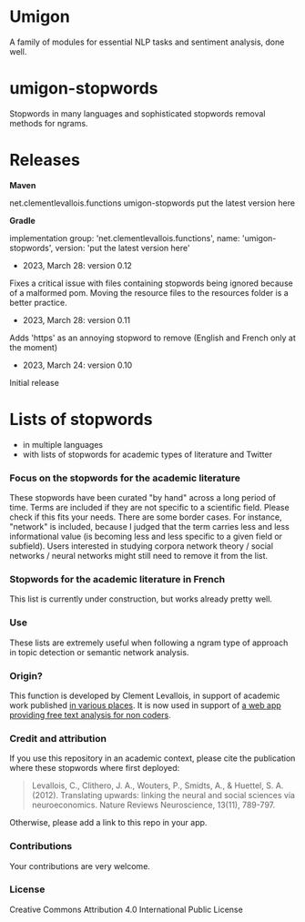 # Umigon
A family of modules for essential NLP tasks and sentiment analysis, done well.

# umigon-stopwords
Stopwords in many languages and sophisticated stopwords removal methods for ngrams.

# Releases
**Maven**

<dependency>
    <groupId>net.clementlevallois.functions</groupId>
    <artifactId>umigon-stopwords</artifactId>
    <version>put the latest version here</version>
</dependency>

**Gradle**

implementation group: 'net.clementlevallois.functions', name: 'umigon-stopwords', version: 'put the latest version here'

* 2023, March 28: version 0.12

Fixes a critical issue with files containing stopwords being ignored because of a malformed pom. Moving the resource files to the resources folder is a better practice.

* 2023, March 28: version 0.11

Adds 'https' as an annoying stopword to remove (English and French only at the moment)

* 2023, March 24: version 0.10

Initial release


# Lists of stopwords
- in multiple languages  
- with lists of stopwords for academic types of literature and Twitter


### Focus on the stopwords for the academic literature
These stopwords have been curated "by hand" across a long period of time. Terms are included if they are not specific to a scientific field. Please check if this fits your needs. There are some border cases. For instance, "network" is included, because I judged that the term carries less and less informational value (is becoming less and less specific to a given field or subfield). Users interested in studying corpora network theory / social networks / neural networks might still need to remove it from the list.

### Stopwords for the academic literature in French
This list is currently under construction, but works already pretty well.

### Use
These lists are extremely useful when following a ngram type of approach in topic detection or semantic network analysis.

### Origin?
This function is developed by Clement Levallois, in support of academic work published [in various places](https://scholar.google.fr/citations?user=r0R0vekAAAAJ&hl=en). It is now used in support of [a web app providing free text analysis for non coders](https://nocodefunctions.com).

### Credit and attribution
If you use this repository in an academic context, please cite the publication where these stopwords where first deployed:

> Levallois, C., Clithero, J. A., Wouters, P., Smidts, A., & Huettel, S. A. (2012). Translating upwards: linking the neural and social sciences via neuroeconomics. Nature Reviews Neuroscience, 13(11), 789-797.

Otherwise, please add a link to this repo in your app.

### Contributions
Your contributions are very welcome.

### License
Creative Commons Attribution 4.0 International Public License
